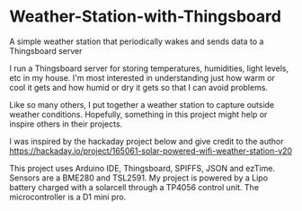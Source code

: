 # Weather-Station-with-Thingsboard
A simple weather station that periodically wakes and sends data to a Thingsboard server

I run a Thingsboard server for storing temperatures, humidities, light levels, etc in my house. I'm most interested in understanding just how warm or cool it gets and how humid or dry it gets so that I can avoid problems.

Like so many others, I put together a weather station to capture outside weather conditions.  Hopefully, something in this project might help or inspire others in their projects.

I was inspired by the hackaday project below and give credit to the author
https://hackaday.io/project/165061-solar-powered-wifi-weather-station-v20

This project uses Arduino IDE, Thingsboard, SPIFFS, JSON and ezTime.  Sensors are a BME280 and TSL2591.  My project is powered by a Lipo battery charged with a solarcell through a TP4056 control unit.  The microcontroller is a D1 mini pro.

